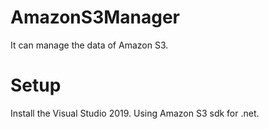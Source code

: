 # AmazonS3Manager

It can manage the data of Amazon S3.

<h1>Setup</h1>
Install the Visual Studio 2019.
Using Amazon S3 sdk for .net.

